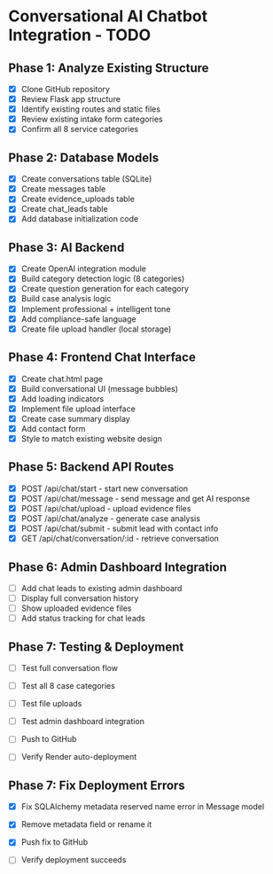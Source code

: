 # Conversational AI Chatbot Integration - TODO

## Phase 1: Analyze Existing Structure
- [x] Clone GitHub repository
- [x] Review Flask app structure
- [x] Identify existing routes and static files
- [x] Review existing intake form categories
- [x] Confirm all 8 service categories

## Phase 2: Database Models
- [x] Create conversations table (SQLite)
- [x] Create messages table
- [x] Create evidence_uploads table
- [x] Create chat_leads table
- [x] Add database initialization code

## Phase 3: AI Backend
- [x] Create OpenAI integration module
- [x] Build category detection logic (8 categories)
- [x] Create question generation for each category
- [x] Build case analysis logic
- [x] Implement professional + intelligent tone
- [x] Add compliance-safe language
- [x] Create file upload handler (local storage)

## Phase 4: Frontend Chat Interface
- [x] Create chat.html page
- [x] Build conversational UI (message bubbles)
- [x] Add loading indicators
- [x] Implement file upload interface
- [x] Create case summary display
- [x] Add contact form
- [x] Style to match existing website design

## Phase 5: Backend API Routes
- [x] POST /api/chat/start - start new conversation
- [x] POST /api/chat/message - send message and get AI response
- [x] POST /api/chat/upload - upload evidence files
- [x] POST /api/chat/analyze - generate case analysis
- [x] POST /api/chat/submit - submit lead with contact info
- [x] GET /api/chat/conversation/:id - retrieve conversation

## Phase 6: Admin Dashboard Integration
- [ ] Add chat leads to existing admin dashboard
- [ ] Display full conversation history
- [ ] Show uploaded evidence files
- [ ] Add status tracking for chat leads

## Phase 7: Testing & Deployment
- [ ] Test full conversation flow
- [ ] Test all 8 case categories
- [ ] Test file uploads
- [ ] Test admin dashboard integration
- [ ] Push to GitHub
- [ ] Verify Render auto-deployment




## Phase 7: Fix Deployment Errors
- [x] Fix SQLAlchemy metadata reserved name error in Message model
- [x] Remove metadata field or rename it
- [x] Push fix to GitHub
- [ ] Verify deployment succeeds

